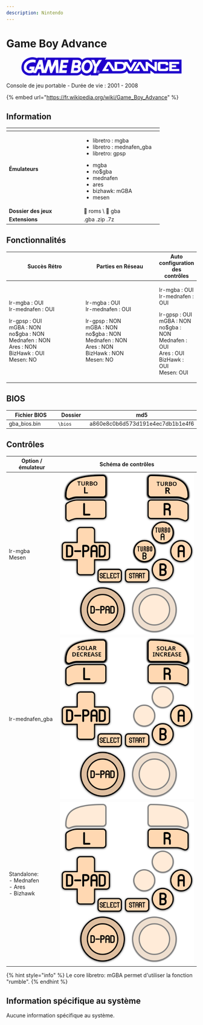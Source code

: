 ```yaml
---
description: Nintendo
---
```


# Game Boy Advance

<div align="left"><figure><img src="https://raw.githubusercontent.com/fabricecaruso/es-theme-carbon/master/art/logos/gba.svg" alt=""><figcaption></figcaption></figure></div>

Console de jeu portable - Durée de vie : 2001 - 2008

{% embed url="https://fr.wikipedia.org/wiki/Game_Boy_Advance" %}

## Information

<table data-header-hidden><thead><tr><th width="184"></th><th></th><th data-hidden></th></tr></thead><tbody><tr><td><strong>Émulateurs</strong></td><td><ul><li>libretro : mgba</li><li>libretro : mednafen_gba</li><li>libretro: gpsp</li></ul><ul><li>mgba</li><li>no$gba</li><li>mednafen</li><li>ares</li><li>bizhawk: mGBA</li><li>mesen</li></ul></td><td></td></tr><tr><td><strong>Dossier des jeux</strong></td><td><span data-gb-custom-inline data-tag="emoji" data-code="1f4c1">📁</span> roms \ <span data-gb-custom-inline data-tag="emoji" data-code="1f4c2">📂</span> gba</td><td></td></tr><tr><td><strong>Extensions</strong></td><td>.gba .zip .7z</td><td></td></tr></tbody></table>

## Fonctionnalités

<table><thead><tr><th width="256">Succès Rétro</th><th width="243">Parties en Réseau</th><th>Auto configuration des contrôles</th></tr></thead><tbody><tr><td><p>lr-mgba : OUI<br>lr-mednafen : OUI</p><p>lr-gpsp : OUI<br>mGBA : NON<br>no$gba : NON<br>Mednafen : NON<br>Ares : NON<br>BizHawk : OUI<br>Mesen: NO</p></td><td><p>lr-mgba : OUI<br>lr-mednafen : OUI</p><p>lr-gpsp : NON<br>mGBA : NON<br>no$gba : NON<br>Mednafen : NON<br>Ares : NON<br>BizHawk : NON<br>Mesen: NO</p></td><td><p>lr-mgba : OUI<br>lr-mednafen : OUI</p><p>lr-gpsp : OUI<br>mGBA : NON<br>no$gba : NON<br>Mednafen : OUI<br>Ares : OUI<br>BizHawk : OUI<br>Mesen: OUI</p></td></tr></tbody></table>

## BIOS

<table><thead><tr><th width="187">Fichier BIOS</th><th width="108">Dossier</th><th>md5</th></tr></thead><tbody><tr><td>gba_bios.bin</td><td><code>\bios</code></td><td>a860e8c0b6d573d191e4ec7db1b1e4f6</td></tr></tbody></table>

## Contrôles

| Option / émulateur                                      | Schéma de contrôles                                                                                                                    |
| ------------------------------------------------------- | -------------------------------------------------------------------------------------------------------------------------------------- |
| <p>lr-mgba<br>Mesen</p>                                 | <img src="https://github.com/RetroBat-Official/retrobat-tattoos/blob/main/default/gba_turbo.png?raw=true" alt="" data-size="original"> |
| lr-mednafen\_gba                                        | <img src="https://github.com/RetroBat-Official/retrobat-tattoos/blob/main/default/gba_solar.png?raw=true" alt="" data-size="original"> |
| <p>Standalone:<br>- Mednafen<br>- Ares<br>- Bizhawk</p> | <img src="https://github.com/RetroBat-Official/retrobat-tattoos/blob/main/default/gba.png?raw=true" alt="" data-size="original">       |

{% hint style="info" %}
Le core libretro: mGBA permet d'utiliser la fonction "rumble".
{% endhint %}

## Information spécifique au système

Aucune information spécifique au système.
